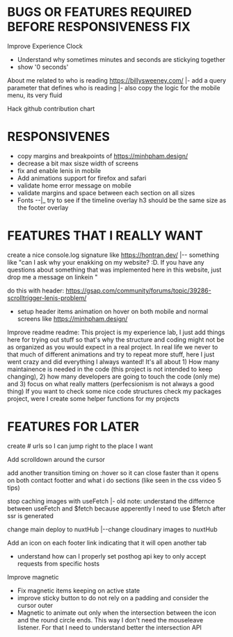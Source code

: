 # BUGS OR FEATURES REQUIRED BEFORE RESPONSIVENESS FIX

Improve Experience Clock

- Understand why sometimes minutes and seconds are stickying together
- show '0 seconds'

About me related to who is reading https://billysweeney.com/
|- add a query parameter that defines who is reading
|- also copy the logic for the mobile menu, its very fluid

Hack github contribution chart

# RESPONSIVENES

- copy margins and breakpoints of https://minhpham.design/
- decrease a bit max sisze width of screens
- fix and enable lenis in mobile
- Add animations support for firefox and safari
- validate home error message on mobile
- validate margins and space between each section on all sizes
- Fonts
  --|\_ try to see if the timeline overlay h3 should be the same size as the footer overlay

# FEATURES THAT I REALLY WANT

create a nice console.log signature like https://hontran.dev/
|-- something like "can I ask why your enakking on my website? :D. If you have any questions about something that was implemented here in this website, just drop me a message on linkein "

do this with header: https://gsap.com/community/forums/topic/39286-scrolltrigger-lenis-problem/

- setup header items animation on hover on both mobile and normal screens like https://minhpham.design/

Improve readme readme: This project is my experience lab, I just add things here for trying out stuff so that's why the structure and coding might not be as organized as you would expect in a real project. In real life we never to that much of different animations and try to repeat more stuff, here I just went crazy and did everything I always wanted! It's all about 1) How many maintainence is needed in the code (this project is not intended to keep changing), 2) how many developers are going to touch the code (only me) and 3) focus on what really matters (perfecsionism is not always a good thing)
If you want to check some nice code structures check my packages project, were I create some helper functions for my projects

# FEATURES FOR LATER

create # urls so I can jump right to the place I want

Add scrolldown around the cursor

add another transition timing on :hover so it can close faster than it opens on both contact footter and what i do sections (like seen in the css video 5 tips)

stop caching images with useFetch
|- old note: understand the differnce between useFetch and $fetch because apperently I need to use $fetch after ssr is generated

change main deploy to nuxtHub
|--change cloudinary images to nuxtHub

Add an icon on each footer link indicating that it will open another tab

- understand how can I properly set posthog api key to only accept requests from specific hosts

Improve magnetic

- Fix magnetic items keeping on active state
- improve sticky button to do not rely on a padding and consider the cursor outer
- Magnetic to animate out only when the intersection between the icon and the round circle ends. This way I don't need the mouseleave listener. For that I need to understand better the intersection API
